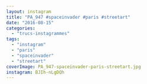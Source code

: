 ```yaml
---
layout: instagram
title: "PA_947 #spaceinvader #paris #streetart"
date: "2016-08-15"
categories: 
  - "trucs-instagrammes"
tags: 
  - "instagram"
  - "paris"
  - "spaceinvader"
  - "streetart"
coverImage: PA_947-spaceinvader-paris-streetart.jpg
instagram: BJIh-nLgDQh
---
```

